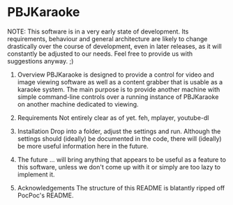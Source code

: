 PBJKaraoke
==========

NOTE: This software is in a very early state of development. Its requirements, behaviour and general architecture are likely to change drastically over the course of development, even in later releases, as it will constantly be adjusted to our needs. Feel free to provide us with suggestions anyway. ;)

1. Overview
   PBJKaraoke is designed to provide a control for video and image viewing software as well as a content grabber that is usable as a karaoke system. The main purpose is to provide another machine with simple command-line controls over a running instance of PBJKaraoke on another machine dedicated to viewing.

2. Requirements
   Not entirely clear as of yet.
   feh, mplayer, youtube-dl

3. Installation
   Drop into a folder, adjust the settings and run.
   Although the settings should (ideally) be documented in the code, there will (ideally) be more useful information here in the future.

4. The future
   ... will bring anything that appears to be useful as a feature to this software, unless we don't come up with it or simply are too lazy to implement it.

5. Acknowledgements
   The structure of this README is blatantly ripped off PocPoc's README.
